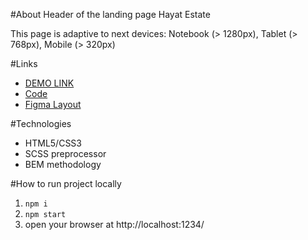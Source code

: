 #About
Header of the landing page Hayat Estate

This page is adaptive to next devices: Notebook (> 1280px), Tablet (> 768px), Mobile (> 320px)

#Links
- [DEMO LINK](https://oaleksandrovva.github.io/hayate_state/)
- [Code](https://github.com/oaleksandrovva/hayat_estate)
- [Figma Layout](https://www.figma.com/file/tFhpxP08zTcjEi6DXMnR0A/%D0%A2%D0%B5%D1%81%D1%82%D0%BE%D0%B2%D0%BE%D0%B5-%D0%B7%D0%B0%D0%B4%D0%B0%D0%BD%D0%B8%D0%B5-1?node-id=73%3A0)

#Technologies
- HTML5/CSS3
- SCSS preprocessor
- BEM methodology

#How to run project locally
1. `npm i`
2. `npm start`
3. open your browser at http://localhost:1234/
